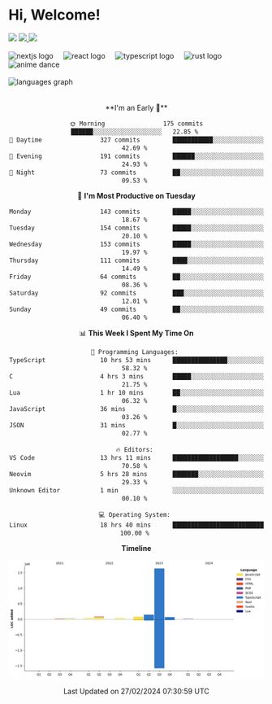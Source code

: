<div align="center">
  <h1 align="left">
    Hi, Welcome!
  </h1>
  <div align="left">
    <div>
      <img src="https://img.shields.io/github/followers/kraken-afk.svg?style=social&label=Follow&maxAge=2592000" />
      <a href="https://twitter.com/trshppl">
        <img src="https://img.shields.io/twitter/follow/trshppl" />
      </a>
      <a href="https://nv-me.vercel.app">
        <img src="https://img.shields.io/badge/visit-my_site-blue" />
      </a>
    </div>
    <br />
    <div>
      <img src="https://skillicons.dev/icons?i=nextjs" height="40" alt="nextjs logo" />
      <img width="12" />
      <img src="https://skillicons.dev/icons?i=react" height="40" alt="react logo" />
      <img width="12" />
      <img src="https://skillicons.dev/icons?i=ts" height="40" alt="typescript logo" />
      <img width="12" />
      <img src="https://skillicons.dev/icons?i=rust" height="40" alt="rust logo" />
      <img src="https://media.tenor.com/sbvSVkB_hq8AAAAi/anime-dens.gif" alt="anime dance" height="40" />
    </div>
    <br />
    <div>
      <img src="https://github-readme-stats.vercel.app/api/top-langs?username=kraken-afk&locale=en&hide_title=false&layout=compact&card_width=320&langs_count=6&theme=rose_pine&hide_border=true&order=2" height="150" alt="languages graph" />
    </div>
  </div>
  <br />
  <br/>
  <!--START_SECTION:waka-->
**I'm an Early 🐤** 

```text
🌞 Morning                175 commits         ██████░░░░░░░░░░░░░░░░░░░   22.85 % 
🌆 Daytime                327 commits         ███████████░░░░░░░░░░░░░░   42.69 % 
🌃 Evening                191 commits         ██████░░░░░░░░░░░░░░░░░░░   24.93 % 
🌙 Night                  73 commits          ██░░░░░░░░░░░░░░░░░░░░░░░   09.53 % 
```
📅 **I'm Most Productive on Tuesday** 

```text
Monday                   143 commits         █████░░░░░░░░░░░░░░░░░░░░   18.67 % 
Tuesday                  154 commits         █████░░░░░░░░░░░░░░░░░░░░   20.10 % 
Wednesday                153 commits         █████░░░░░░░░░░░░░░░░░░░░   19.97 % 
Thursday                 111 commits         ████░░░░░░░░░░░░░░░░░░░░░   14.49 % 
Friday                   64 commits          ██░░░░░░░░░░░░░░░░░░░░░░░   08.36 % 
Saturday                 92 commits          ███░░░░░░░░░░░░░░░░░░░░░░   12.01 % 
Sunday                   49 commits          ██░░░░░░░░░░░░░░░░░░░░░░░   06.40 % 
```


📊 **This Week I Spent My Time On** 

```text
💬 Programming Languages: 
TypeScript               10 hrs 53 mins      ███████████████░░░░░░░░░░   58.32 % 
C                        4 hrs 3 mins        █████░░░░░░░░░░░░░░░░░░░░   21.75 % 
Lua                      1 hr 10 mins        ██░░░░░░░░░░░░░░░░░░░░░░░   06.32 % 
JavaScript               36 mins             █░░░░░░░░░░░░░░░░░░░░░░░░   03.26 % 
JSON                     31 mins             █░░░░░░░░░░░░░░░░░░░░░░░░   02.77 % 

🔥 Editors: 
VS Code                  13 hrs 11 mins      ██████████████████░░░░░░░   70.58 % 
Neovim                   5 hrs 28 mins       ███████░░░░░░░░░░░░░░░░░░   29.33 % 
Unknown Editor           1 min               ░░░░░░░░░░░░░░░░░░░░░░░░░   00.10 % 

💻 Operating System: 
Linux                    18 hrs 40 mins      █████████████████████████   100.00 % 
```

**Timeline**

![Lines of Code chart](https://raw.githubusercontent.com/kraken-afk/kraken-afk/main/assets/bar_graph.png)


 Last Updated on 27/02/2024 07:30:59 UTC
<!--END_SECTION:waka-->
</div>
<br />